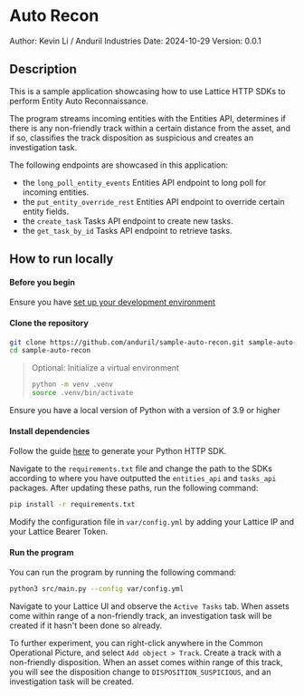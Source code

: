 # Auto Recon
Author: Kevin Li / Anduril Industries
Date: 2024-10-29
Version: 0.0.1

## Description
This is a sample application showcasing how to use Lattice HTTP SDKs to perform Entity Auto Reconnaissance.

The program streams incoming entities with the Entities API, determines if there is any non-friendly track within a certain distance from the asset, and if so, classifies the track disposition as suspicious and creates an investigation task.

The following endpoints are showcased in this application:
- the `long_poll_entity_events` Entities API endpoint to long poll for incoming entities.
- the `put_entity_override_rest` Entities API endpoint to override certain entity fields.
- the `create_task` Tasks API endpoint to create new tasks.
- the `get_task_by_id` Tasks API endpoint to retrieve tasks.

## How to run locally

#### Before you begin
Ensure you have [set up your development environment](https://docs.anduril.com/category/get-started)

#### Clone the repository

```bash
git clone https://github.com/anduril/sample-auto-recon.git sample-auto-recon
cd sample-auto-recon
```

> Optional: Initialize a virtual environment
> ```bash
> python -m venv .venv
> source .venv/bin/activate
> ```

Ensure you have a local version of Python with a version of 3.9 or higher

#### Install dependencies

Follow the guide [here](https://docs.anduril.com/guide/generate-http-sdks) to generate your Python HTTP SDK.

Navigate to the `requirements.txt` file and change the path to the SDKs according to where you have outputted the `entities_api` and `tasks_api` packages. After updating these paths, run the following command:

```bash
pip install -r requirements.txt
```

Modify the configuration file in `var/config.yml` by adding your Lattice IP and your Lattice Bearer Token.

#### Run the program

You can run the program by running the following command:

```bash
python3 src/main.py --config var/config.yml
```

Navigate to your Lattice UI and observe the `Active Tasks` tab. When assets come within range of a non-friendly track, an investigation task will be created if it hasn't been done so already.

To further experiment, you can right-click anywhere in the Common Operational Picture, and select `Add object > Track`. Create a track with a non-friendly disposition. When an asset comes within range of this track, you will see the disposition change to `DISPOSITION_SUSPICIOUS`, and an investigation task will be created.